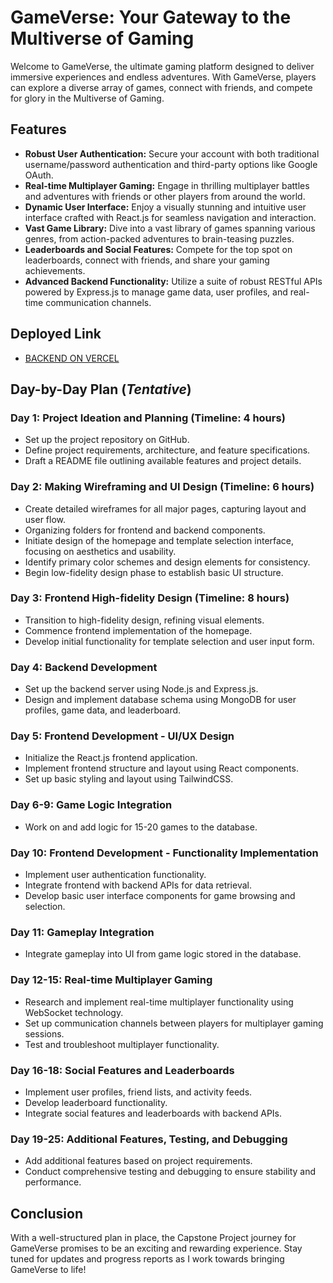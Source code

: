 # GameVerse: Your Gateway to the Multiverse of Gaming

Welcome to GameVerse, the ultimate gaming platform designed to deliver immersive experiences and endless adventures. With GameVerse, players can explore a diverse array of games, connect with friends, and compete for glory in the Multiverse of Gaming.

## Features

- **Robust User Authentication:** Secure your account with both traditional username/password authentication and third-party options like Google OAuth.
- **Real-time Multiplayer Gaming:** Engage in thrilling multiplayer battles and adventures with friends or other players from around the world.
- **Dynamic User Interface:** Enjoy a visually stunning and intuitive user interface crafted with React.js for seamless navigation and interaction.
- **Vast Game Library:** Dive into a vast library of games spanning various genres, from action-packed adventures to brain-teasing puzzles.
- **Leaderboards and Social Features:** Compete for the top spot on leaderboards, connect with friends, and share your gaming achievements.
- **Advanced Backend Functionality:** Utilize a suite of robust RESTful APIs powered by Express.js to manage game data, user profiles, and real-time communication channels.

## Deployed Link

- [BACKEND ON VERCEL](https://game-verse-server.vercel.app/)

## Day-by-Day Plan (*Tentative*)

### Day 1: Project Ideation and Planning (Timeline: 4 hours)

- Set up the project repository on GitHub.
- Define project requirements, architecture, and feature specifications.
- Draft a README file outlining available features and project details.

### Day 2: Making Wireframing and UI Design (Timeline: 6 hours)

- Create detailed wireframes for all major pages, capturing layout and user flow.
- Organizing folders for frontend and backend components.
- Initiate design of the homepage and template selection interface, focusing on aesthetics and usability.
- Identify primary color schemes and design elements for consistency.
- Begin low-fidelity design phase to establish basic UI structure.

### Day 3: Frontend High-fidelity Design (Timeline: 8 hours)

- Transition to high-fidelity design, refining visual elements.
- Commence frontend implementation of the homepage.
- Develop initial functionality for template selection and user input form.

### Day 4: Backend Development

- Set up the backend server using Node.js and Express.js.
- Design and implement database schema using MongoDB for user profiles, game data, and leaderboard.

### Day 5: Frontend Development - UI/UX Design

- Initialize the React.js frontend application.
- Implement frontend structure and layout using React components.
- Set up basic styling and layout using TailwindCSS.

### Day 6-9: Game Logic Integration

- Work on and add logic for 15-20 games to the database.

### Day 10: Frontend Development - Functionality Implementation

- Implement user authentication functionality.
- Integrate frontend with backend APIs for data retrieval.
- Develop basic user interface components for game browsing and selection.

### Day 11: Gameplay Integration

- Integrate gameplay into UI from game logic stored in the database.

### Day 12-15: Real-time Multiplayer Gaming

- Research and implement real-time multiplayer functionality using WebSocket technology.
- Set up communication channels between players for multiplayer gaming sessions.
- Test and troubleshoot multiplayer functionality.

### Day 16-18: Social Features and Leaderboards

- Implement user profiles, friend lists, and activity feeds.
- Develop leaderboard functionality.
- Integrate social features and leaderboards with backend APIs.

### Day 19-25: Additional Features, Testing, and Debugging

- Add additional features based on project requirements.
- Conduct comprehensive testing and debugging to ensure stability and performance.

## Conclusion

With a well-structured plan in place, the Capstone Project journey for GameVerse promises to be an exciting and rewarding experience. Stay tuned for updates and progress reports as I work towards bringing GameVerse to life!
